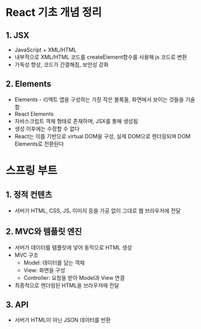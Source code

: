 # React 기초 개념 정리

## 1. JSX
- JavaScript + XML/HTML
- 내부적으로 XML/HTML 코드를 createElement함수를 사용해 js 코드로 변환
- 가독성 향상, 코드가 간결해짐, 보안성 강화


## 2. Elements
- Elements - 리액트 앱을 구성하는 가장 작은 블록들, 화면에서 보이는 것들을 기술함
- React Elements
- 자바스크립트 객체 형태로 존재하며, JSX를 통해 생성됨
- 생성 이후에는 수정할 수 없다
- React는 이를 기반으로 virtual DOM을 구성, 실제 DOM으로 렌더링되며 DOM Elements로 전환된다




# 스프링 부트 

## 1. 정적 컨텐츠
- 서버가 HTML, CSS, JS, 이미지 등을 가공 없이 그대로 웹 브라우저에 전달

## 2. MVC와 템플릿 엔진
- 서버가 데이터를 템플릿에 넣어 동적으로 HTML 생성
- MVC 구조
  - Model: 데이터를 담는 객체
  - View: 화면을 구성
  - Controller: 요청을 받아 Model과 View 연결
- 최종적으로 렌더링된 HTML을 브라우저에 전달

## 3. API
- 서버가 HTML이 아닌 JSON 데이터를 반환


